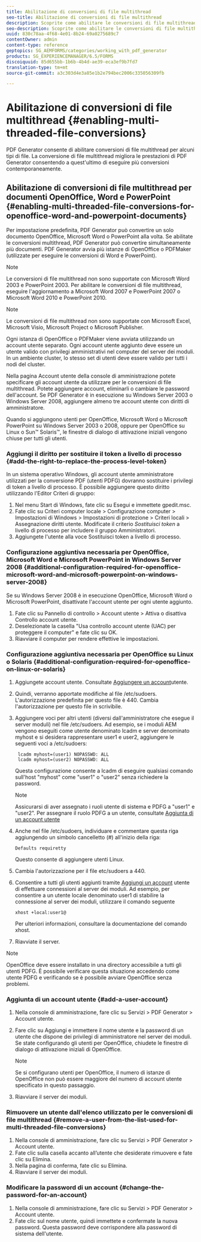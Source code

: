 ```yaml
---
title: Abilitazione di conversioni di file multithread
seo-title: Abilitazione di conversioni di file multithread
description: Scoprite come abilitare le conversioni di file multithread.
seo-description: Scoprite come abilitare le conversioni di file multithread.
uuid: 830c78aa-4f68-4e01-8b24-69a0275689c7
contentOwner: admin
content-type: reference
geptopics: SG_AEMFORMS/categories/working_with_pdf_generator
products: SG_EXPERIENCEMANAGER/6.5/FORMS
discoiquuid: 85d655bb-1b6b-4b4d-ae39-eca3ef9b7fd7
translation-type: tm+mt
source-git-commit: a3c303d4e3a85e1b2e794bec2006c335056309fb

---
```



# Abilitazione di conversioni di file multithread {#enabling-multi-threaded-file-conversions}

PDF Generator consente di abilitare conversioni di file multithread per alcuni tipi di file. La conversione di file multithread migliora le prestazioni di PDF Generator consentendo a quest&#39;ultimo di eseguire più conversioni contemporaneamente.

## Abilitazione di conversioni di file multithread per documenti OpenOffice, Word e PowerPoint {#enabling-multi-threaded-file-conversions-for-openoffice-word-and-powerpoint-documents}

Per impostazione predefinita, PDF Generator può convertire un solo documento OpenOffice, Microsoft Word o PowerPoint alla volta. Se abilitate le conversioni multithread, PDF Generator può convertire simultaneamente più documenti. PDF Generator avvia più istanze di OpenOffice o PDFMaker (utilizzate per eseguire le conversioni di Word e PowerPoint).

>[!NOTE]
>
>Le conversioni di file multithread non sono supportate con Microsoft Word 2003 e PowerPoint 2003. Per abilitare le conversioni di file multithread, eseguire l&#39;aggiornamento a Microsoft Word 2007 e PowerPoint 2007 o Microsoft Word 2010 e PowerPoint 2010.

>[!NOTE]
>
>Le conversioni di file multithread non sono supportate con Microsoft Excel, Microsoft Visio, Microsoft Project o Microsoft Publisher.

Ogni istanza di OpenOffice o PDFMaker viene avviata utilizzando un account utente separato. Ogni account utente aggiunto deve essere un utente valido con privilegi amministrativi nel computer del server dei moduli. In un ambiente cluster, lo stesso set di utenti deve essere valido per tutti i nodi del cluster.

Nella pagina Account utente della console di amministrazione potete specificare gli account utente da utilizzare per le conversioni di file multithread. Potete aggiungere account, eliminarli o cambiare le password dell&#39;account. Se PDF Generator è in esecuzione su Windows Server 2003 o Windows Server 2008, aggiungere almeno tre account utente con diritti di amministratore.

Quando si aggiungono utenti per OpenOffice, Microsoft Word o Microsoft PowerPoint su Windows Server 2003 o 2008, oppure per OpenOffice su Linux o Sun™ Solaris™, le finestre di dialogo di attivazione iniziali vengono chiuse per tutti gli utenti.

### Aggiungi il diritto per sostituire il token a livello di processo {#add-the-right-to-replace-the-process-level-token}

In un sistema operativo Windows, gli account utente amministratore utilizzati per la conversione PDF (utenti PDFG) dovranno sostituire i privilegi di token a livello di processo. È possibile aggiungere questo diritto utilizzando l&#39;Editor Criteri di gruppo:

1. Nel menu Start di Windows, fate clic su Esegui e immettete gpedit.msc.
1. Fate clic su Criteri computer locale > Configurazione computer > Impostazioni di Windows > Impostazioni di protezione > Criteri locali > Assegnazione diritti utente. Modificate il criterio *Sostituisci token* a livello di processo per includere il gruppo Amministratori.
1. Aggiungete l&#39;utente alla voce Sostituisci token a livello di processo.

### Configurazione aggiuntiva necessaria per OpenOffice, Microsoft Word e Microsoft PowerPoint in Windows Server 2008 {#additional-configuration-required-for-openoffice-microsoft-word-and-microsoft-powerpoint-on-windows-server-2008}

Se su Windows Server 2008 è in esecuzione OpenOffice, Microsoft Word o Microsoft PowerPoint, disattivate l&#39;account utente per ogni utente aggiunto.

1. Fate clic su Pannello di controllo > Account utente > Attiva o disattiva Controllo account utente.
1. Deselezionate la casella &quot;Usa controllo account utente (UAC) per proteggere il computer&quot; e fate clic su OK.
1. Riavviare il computer per rendere effettive le impostazioni.

### Configurazione aggiuntiva necessaria per OpenOffice su Linux o Solaris {#additional-configuration-required-for-openoffice-on-linux-or-solaris}

1. Aggiungete account utente. Consultate [Aggiungere un account](enabling-multi-threaded-file-conversions.md#add-a-user-account)utente.
1. Quindi, verranno apportate modifiche al file /etc/sudoers. L&#39;autorizzazione predefinita per questo file è 440. Cambia l&#39;autorizzazione per questo file in scrivibile.
1. Aggiungere voci per altri utenti (diversi dall&#39;amministratore che esegue il server moduli) nel file /etc/sudoers. Ad esempio, se i moduli AEM vengono eseguiti come utente denominato lcadm e server denominato myhost e si desidera rappresentare user1 e user2, aggiungere le seguenti voci a /etc/sudoers:

   ```as3
    lcadm myhost=(user1) NOPASSWD: ALL
    lcadm myhost=(user2) NOPASSWD: ALL
   ```

   Questa configurazione consente a lcadm di eseguire qualsiasi comando sull&#39;host &quot;myhost&quot; come &quot;user1&quot; o &quot;user2&quot; senza richiedere la password.

   >[!NOTE]
   >
   >Assicurarsi di aver assegnato i ruoli utente di sistema e PDFG a &quot;user1&quot; e &quot;user2&quot;. Per assegnare il ruolo PDFG a un utente, consultate [Aggiunta di un account utente](enabling-multi-threaded-file-conversions.md#add-a-user-account)

1. Anche nel file /etc/sudoers, individuare e commentare questa riga aggiungendo un simbolo cancelletto (#) all&#39;inizio della riga:

   ```as3
   Defaults requiretty
   ```

   Questo consente di aggiungere utenti Linux.

1. Cambia l&#39;autorizzazione per il file etc/sudoers a 440.
1. Consentire a tutti gli utenti aggiunti tramite [Aggiungi un account](enabling-multi-threaded-file-conversions.md#add-a-user-account) utente di effettuare connessioni al server dei moduli. Ad esempio, per consentire a un utente locale denominato user1 di stabilire la connessione al server dei moduli, utilizzare il comando seguente

   `xhost +local:user1@`

   Per ulteriori informazioni, consultare la documentazione del comando xhost.

1. Riavviate il server.

>[!NOTE]
>
>OpenOffice deve essere installato in una directory accessibile a tutti gli utenti PDFG. È possibile verificare questa situazione accedendo come utente PDFG e verificando se è possibile avviare OpenOffice senza problemi.

### Aggiunta di un account utente {#add-a-user-account}

1. Nella console di amministrazione, fare clic su Servizi > PDF Generator > Account utente.
1. Fare clic su Aggiungi e immettere il nome utente e la password di un utente che dispone dei privilegi di amministratore nel server dei moduli. Se state configurando gli utenti per OpenOffice, chiudete le finestre di dialogo di attivazione iniziali di OpenOffice.

   >[!NOTE]
   >
   >Se si configurano utenti per OpenOffice, il numero di istanze di OpenOffice non può essere maggiore del numero di account utente specificato in questo passaggio.

1. Riavviare il server dei moduli.

### Rimuovere un utente dall&#39;elenco utilizzato per le conversioni di file multithread {#remove-a-user-from-the-list-used-for-multi-threaded-file-conversions}

1. Nella console di amministrazione, fare clic su Servizi > PDF Generator > Account utente.
1. Fate clic sulla casella accanto all’utente che desiderate rimuovere e fate clic su Elimina.
1. Nella pagina di conferma, fate clic su Elimina.
1. Riavviare il server dei moduli.

### Modificare la password di un account {#change-the-password-for-an-account}

1. Nella console di amministrazione, fare clic su Servizi > PDF Generator > Account utente.
1. Fate clic sul nome utente, quindi immettete e confermate la nuova password. Questa password deve corrispondere alla password di sistema dell&#39;utente.

